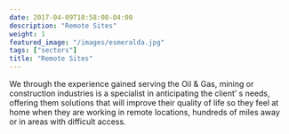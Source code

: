 ```yaml
---
date: 2017-04-09T10:58:08-04:00
description: "Remote Sites"
weight: 1
featured_image: "/images/esmeralda.jpg"
tags: ["sectors"]
title: "Remote Sites"
---
```


We through the experience gained serving the Oil & Gas, mining or construction industries is a specialist in anticipating the client’ s needs, offering them solutions that will improve their quality of life so they feel at home when they are working in remote locations, hundreds of miles away or in areas with difficult access.

